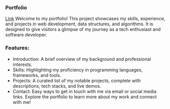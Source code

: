 ### Portfolio
[Link](https://vanshikajain331.github.io/Portfolio/)
Welcome to my portfolio! This project showcases my skills, experience, and projects in web development, data structures, and algorithms. It is designed to give visitors a glimpse of my journey as a tech enthusiast and software developer.

### Features:
* Introduction: A brief overview of my background and professional interests.
* Skills: Highlighting my proficiency in programming languages, frameworks, and tools.
* Projects: A curated list of my notable projects, complete with descriptions, tech stacks, and live demos.
* Contact: Easy ways to get in touch with me via email or social media links.
Explore the portfolio to learn more about my work and connect with me!
